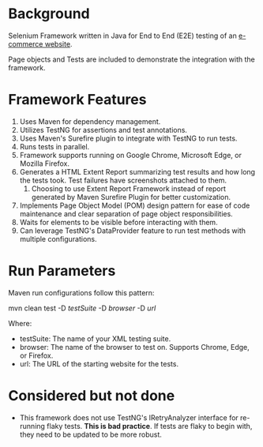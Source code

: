 # Background
Selenium Framework written in Java for End to End (E2E) testing of an [e-commerce website](https://www.rahulshettyacademy.com/loginpagePractise/). 

Page objects and Tests are included to demonstrate the integration with the framework.

# Framework Features
1. Uses Maven for dependency management.
2. Utilizes TestNG for assertions and test annotations.
3. Uses Maven's Surefire plugin to integrate with TestNG to run tests.
4. Runs tests in parallel.
5. Framework supports running on Google Chrome, Microsoft Edge, or Mozilla Firefox.
6. Generates a HTML Extent Report summarizing test results and how long the tests took. Test failures have screenshots attached to them.
   1. Choosing to use Extent Report Framework instead of report generated by Maven Surefire Plugin for better customization.
7. Implements Page Object Model (POM) design pattern for ease of code maintenance and clear separation of page object responsibilities.
8. Waits for elements to be visible before interacting with them.
9. Can leverage TestNG's DataProvider feature to run test methods with multiple configurations.

# Run Parameters
Maven run configurations follow this pattern: 

mvn clean test -D _testSuite_ -D _browser_ -D _url_

Where:
* testSuite: The name of your XML testing suite.
* browser: The name of the browser to test on. Supports Chrome, Edge, or Firefox.
* url: The URL of the starting website for the tests.

# Considered but not done
* This framework does not use TestNG's IRetryAnalyzer interface for re-running flaky tests. **This is bad practice**. If tests are flaky to begin with, they need to be updated to be more robust.
